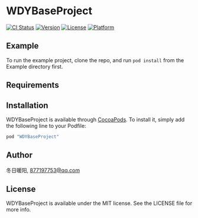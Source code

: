 # WDYBaseProject

[![CI Status](http://img.shields.io/travis/冬日暖阳/WDYBaseProject.svg?style=flat)](https://travis-ci.org/冬日暖阳/WDYBaseProject)
[![Version](https://img.shields.io/cocoapods/v/WDYBaseProject.svg?style=flat)](http://cocoapods.org/pods/WDYBaseProject)
[![License](https://img.shields.io/cocoapods/l/WDYBaseProject.svg?style=flat)](http://cocoapods.org/pods/WDYBaseProject)
[![Platform](https://img.shields.io/cocoapods/p/WDYBaseProject.svg?style=flat)](http://cocoapods.org/pods/WDYBaseProject)

## Example

To run the example project, clone the repo, and run `pod install` from the Example directory first.

## Requirements

## Installation

WDYBaseProject is available through [CocoaPods](http://cocoapods.org). To install
it, simply add the following line to your Podfile:

```ruby
pod "WDYBaseProject"
```

## Author

冬日暖阳, 877197753@qq.com

## License

WDYBaseProject is available under the MIT license. See the LICENSE file for more info.
